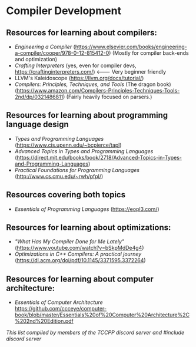 # Compiler Development

## Resources for learning about compilers:

- _Engineering a Compiler_ (https://www.elsevier.com/books/engineering-a-compiler/cooper/978-0-12-815412-0) (Mostly for
  compiler back-ends and optimization)
- _Crafting Interpreters_ (yes, even for compiler devs, https://craftinginterpreters.com/) <--- Very beginner friendly
- LLVM's Kaleidoscope (https://llvm.org/docs/tutorial/)
- _Compilers: Principles, Techniques, and Tools_ (The dragon book)
  (https://www.amazon.com/Compilers-Principles-Techniques-Tools-2nd/dp/0321486811) (Fairly heavily focused on parsers.)

## Resources for learning about programming language design

- _Types and Programming Languages_ (https://www.cis.upenn.edu/~bcpierce/tapl)
- _Advanced Topics in Types and Programming Languages_
  (https://direct.mit.edu/books/book/2718/Advanced-Topics-in-Types-and-Programming-Languages)
- _Practical Foundations for Programming Languages_ (http://www.cs.cmu.edu/~rwh/pfpl/)

## Resources covering both topics

- _Essentials of Programming Languages_ (https://eopl3.com/)

## Resources for learning about optimizations:

- _"What Has My Compiler Done for Me Lately"_ (https://www.youtube.com/watch?v=bSkpMdDe4g4)
- _Optimizations in C++ Compilers: A practical journey_ (https://dl.acm.org/doi/pdf/10.1145/3371595.3372264)

## Resources for learning about computer architecture:

- _Essentials of Computer Architecture_
  https://github.com/ccceye/computer-book/blob/master/Essentials%20of%20Computer%20Architecture%2C%202nd%20Edition.pdf

_This list compiled by members of the TCCPP discord server and #include discord server_
